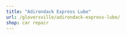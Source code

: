 ```yaml
---
title: "Adirondack Express Lube"
url: /gloversville/adirondack-express-lube/
shop: car repair
---
```

